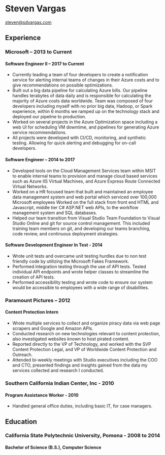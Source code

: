 # Steven Vargas
steven@sdvargas.com  

## Experience
### Microsoft – 2013 to Current
#### Software Engineer II – 2017 to Current
- Currently leading a team of four developers to create a notification service for alerting internal teams of changes in their Azure costs and to give recommendations on possible optimizations.
- Built out a big data pipeline for calculating Azure bills. Our pipeline handles terabytes of data daily and is responsible for calculating the majority of Azure costs data worldwide. Team was composed of four developers including myself with no prior big data, Hadoop, or Spark experience, within 6 months we ramped up on the technology stack and deployed our pipeline to production.
- Worked on several projects in the Azure Optimization space including a web UI for scheduling VM downtime, and pipelines for generating Azure service recommendations.
- All projects were developed with CI/CD, monitoring, and synthetic testing. Allowing for quick alerting and debugging for on-call developers.
#### Software Engineer – 2014 to 2017
- Developed tools on the Cloud Management Services team within MSIT to enable internal teams to provision and manage cloud based services such as Azure IIS Virtual Machines, and Azure Express Route Connected Virtual Networks.
- Worked on a HR focused team that built and maintained an employee data management system and web portal which serviced over 100,000 Microsoft employees Worked on the full stack from front end HTML and Javascript, middle tier C# ASP.NET web APIs, to the workflow management system and SQL databases.
- Helped our team transition from Visual Studio Team Foundation to Visual Studio Online and git for source control management. This included training team members on git, and developing our teams branching, code review, and continuous deployment strategies.
#### Software Development Engineer In Test - 2014
- Wrote unit tests and overcame unit testing hurdles due to non test friendly code by utilizing the Microsoft Fakes Framework.
- Performed integration testing through the use of API tests. Tested individual API endpoints and wrote helper classes to streamline the creation of API tests.
- Performed accessibility testing and wrote code to ensure our system would be accessible to employees with a wide range of disabilities.
### Paramount Pictures – 2012
#### Content Protection Intern
- Wrote multiple services to collect and organize piracy data via web page scrapers and Google and Amazon APIs.
- Conducted research on new technologies relevant to content protection, also investigated websites known to host pirated content.
- Reported directly to the VP of Technology, and worked with the SVP Content Protection Legal, and VP of Worldwide Content Protection and Outreach.
- Attended bi-weekly meetings with Studio executives including the COO and CTO, presented findings and insights gained from the data my services collected and research I conducted.
### Southern California Indian Center, Inc - 2010
#### Program Assistance Worker - 2010
- Handled general office duties, including basic IT, for case managers.
## Education
### California State Polytechnic University, Pomona - 2008 to 2014
#### Bachelor of Science (B.S.), Computer Science


